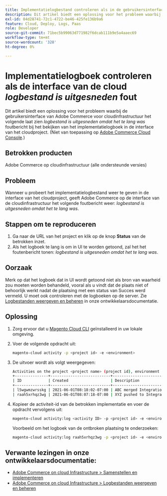 ```yaml
---
title: Implementatielogbestand controleren als in de gebruikersinterface van Cloud een fout met een 'log snipped' is opgetreden
description: Dit artikel biedt een oplossing voor het probleem waarbij de gebruikersinterface van de Adobe Commerce on cloud-infrastructuur het *log snipped weergeeft omdat het te lang* foutbericht was toen werd geprobeerd het implementatielogboek in de gebruikersinterface van het cloudproject weer te geven.
exl-id: 04d28741-72c1-4722-be46-425fe136b9a6
feature: Cloud, Deploy, Logs, Paas
role: Developer
source-git-commit: 71bec5b99063d771982f6dcab111b9e5a4aaec69
workflow-type: tm+mt
source-wordcount: '328'
ht-degree: 0%

---
```


# Implementatielogboek controleren als de interface van de cloud *logbestand is uitgesneden* fout

Dit artikel biedt een oplossing voor het probleem waarbij de gebruikersinterface van Adobe Commerce voor cloudinfrastructuur het volgende laat zien *logbestand is uitgesneden omdat het te lang was* foutbericht bij het bekijken van het implementatielogboek in de interface van het cloudproject. (Niet van toepassing op [Adobe Commerce Cloud Console](https://console.adobecommerce.com/).)

## Betrokken producten

Adobe Commerce op cloudinfrastructuur (alle ondersteunde versies)

## Probleem

Wanneer u probeert het implementatielogbestand weer te geven in de interface van het cloudproject, geeft Adobe Commerce op de interface van de cloudinfrastructuur het volgende foutbericht weer: *logbestand is uitgesneden omdat het te lang was*.

## Stappen om te reproduceren

1. Ga naar de URL van het project en klik op de knop **Status** van de betrokken inzet.
1. Als het logboek te lang is om in UI te worden getoond, zal het het foutenbericht tonen: *logbestand is uitgesneden omdat het te lang was*.

## Oorzaak

Merk op dat het logboek dat in UI wordt getoond niet als bron van waarheid zou moeten worden behandeld, vooral als u vindt dat de plaats niet of behoorlijk werkt nadat de plaatsing met een status van Succes werd vermeld. U moet ook controleren met de logboeken op de server. Zie [Logbestanden weergeven en beheren](https://experienceleague.adobe.com/docs/commerce-cloud-service/user-guide/develop/test/log-locations.html) in onze ontwikkelaarsdocumentatie.

## Oplossing

1. Zorg ervoor dat u [Magento Cloud CLI](https://experienceleague.adobe.com/docs/commerce-cloud-service/user-guide/dev-tools/cloud-cli.html) geïnstalleerd in uw lokale omgeving.
1. Voer de volgende opdracht uit:

   ```bash
   magento-cloud activity -p <project id> -e <environment>
   ```

1. De uitvoer wordt als volgt weergegeven:

   ```bash
   Activities on the project <project name> (project id), environment <environment>:
   +---------------+---------------------------+-------------------------------------+----------+----------+---------+
   | ID            | Created                   | Description                         | Progress | State    | Result  |
   +---------------+---------------------------+-------------------------------------+----------+----------+---------+
   | l5wgwmzwrsskg | 2021-06-01T08:18:02-07:00 | ABC merged Integration into Staging | 100%     | complete | success |
   | raah5xrhqz3wg | 2021-06-01T08:07:18-07:00 | XYZ pushed to Integration           | 100%     | complete | failure |
   ```

1. Kopieer de activiteit-id van de betrokken implementatie en voer de opdracht vervolgens uit:

   ```bash
   magento-cloud activity:log <activity ID> -p <project id> -e <environment>
   ```

   Voorbeeld om het logboek van de ontbroken plaatsing te onderzoeken:

   ```bash
   magento-cloud activity:log raah5xrhqz3wg -p <project id> -e <environment>
   ```

## Verwante lezingen in onze ontwikkelaarsdocumentatie:

* [Adobe Commerce on cloud Infrastructure > Samenstellen en implementeren](https://experienceleague.adobe.com/docs/commerce-cloud-service/user-guide/configure/env/configure-env-yaml.html)
* [Adobe Commerce on cloud Infrastructure > Logbestanden weergeven en beheren](https://experienceleague.adobe.com/docs/commerce-cloud-service/user-guide/develop/test/log-locations.html)
